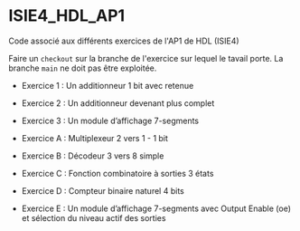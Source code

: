 # ISIE4_HDL_AP1
Code associé aux différents exercices de l'AP1 de HDL (ISIE4)

Faire un `checkout` sur la branche de l'exercice sur lequel le tavail porte.
La branche `main` ne doit pas être exploitée.

+ Exercice 1 : Un additionneur 1 bit avec retenue
+ Exercice 2 : Un additionneur devenant plus complet
+ Exercice 3 : Un module d’affichage 7-segments

+ Exercice A : Multiplexeur 2 vers 1 - 1 bit
+ Exercice B : Décodeur 3 vers 8 simple
+ Exercice C : Fonction combinatoire à sorties 3 états
+ Exercice D : Compteur binaire naturel 4 bits
+ Exercice E : Un module d’affichage 7-segments avec Output Enable (oe) et sélection du niveau actif des sorties
